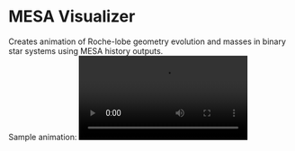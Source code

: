 # MESA Visualizer
Creates animation of Roche-lobe geometry evolution and masses in binary star systems using MESA history outputs.
<br>
Sample animation:
![Watch the video](https://github.com/seanseungbeomlee/MESA-Visualizer/tree/main/sample/15M13M.mp4)
